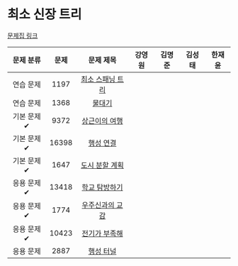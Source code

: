 # 최소 신장 트리

[문제집 링크](https://www.acmicpc.net/workbook/view/9907)

| 문제 분류 | 문제 | 문제 제목 | 강영원 | 김명준 | 김성태 | 한재윤 |
| :-: | :-: | :-: | :-: | --- | --- | --- |
| 연습 문제 | 1197 | [최소 스패닝 트리](https://www.acmicpc.net/problem/1197) |   |   |   |   |
| 연습 문제 | 1368 | [물대기](https://www.acmicpc.net/problem/1368) |   |   |   |   |
| 기본 문제✔ | 9372 | [상근이의 여행](https://www.acmicpc.net/problem/9372) |   |   |   |   |
| 기본 문제✔ | 16398 | [행성 연결](https://www.acmicpc.net/problem/16398) |   |   |   |   |
| 기본 문제✔ | 1647 | [도시 분할 계획](https://www.acmicpc.net/problem/1647) |   |   |   |   |
| 응용 문제✔ | 13418 | [학교 탐방하기](https://www.acmicpc.net/problem/13418) |   |   |   |   |
| 응용 문제✔ | 1774 | [우주신과의 교감](https://www.acmicpc.net/problem/1774) |   |   |   |   |
| 응용 문제✔ | 10423 | [전기가 부족해](https://www.acmicpc.net/problem/10423) |   |   |   |   |
| 응용 문제 | 2887 | [행성 터널](https://www.acmicpc.net/problem/2887) |   |   |   |   |